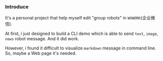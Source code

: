 ### Introduce
It's a personal project that help myself edit "group robots" in `WXWORK`(企业微信).

At first, i just designed to build a CLI demo which is able to send `text`, `image`, `news` robot message. And it did work.

However, i found it difficult to visualize `markdown` message in command line. So, maybe a Web page it's needed.

